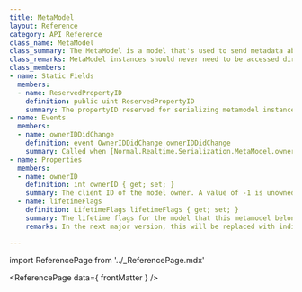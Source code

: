 ```yaml
---
title: MetaModel
layout: Reference
category: API Reference
class_name: MetaModel
class_summary: The MetaModel is a model that's used to send metadata about a model to the server. It's always exclusively serialized under propertyID 0 and must always be serialized before any other propertyIDs.
class_remarks: MetaModel instances should never need to be accessed directly. RealtimeModel and RealtimeComponents exposes public properties and methods that let you set this state.
class_members:
- name: Static Fields
  members:
  - name: ReservedPropertyID
    definition: public uint ReservedPropertyID
    summary: The propertyID reserved for serializing metamodel instances inside of a RealtimeModel.
- name: Events
  members:
  - name: ownerIDDidChange
    definition: event OwnerIDDidChange ownerIDDidChange
    summary: Called when [Normal.Realtime.Serialization.MetaModel.ownerID](Normal.Realtime.Serialization.MetaModel#ownerid) has changed.
- name: Properties
  members:
  - name: ownerID
    definition: int ownerID { get; set; }
    summary: The client ID of the model owner. A value of -1 is unowned, anything greater is a client ID.
  - name: lifetimeFlags
    definition: LifetimeFlags lifetimeFlags { get; set; }
    summary: The lifetime flags for the model that this metamodel belongs to.
    remarks: In the next major version, this will be replaced with individual boolean properties

---
```

import ReferencePage from '../_ReferencePage.mdx'

<ReferencePage data={ frontMatter } />
